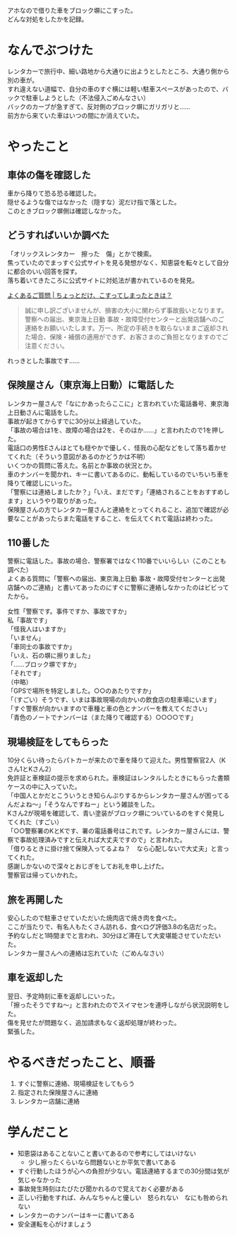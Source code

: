 アホなので借りた車をブロック塀にこすった。  
どんな対処をしたかを記録。


# なんでぶつけた
レンタカーで旅行中、細い路地から大通りに出ようとしたところ、大通り側から別の車が。  
すれ違えない道幅で、自分の車のすぐ横には軽い駐車スペースがあったので、バックで駐車しようとした（不法侵入ごめんなさい）  
バックのカーブが急すぎて、反対側のブロック塀にガリガリと……  
前方から来ていた車はいつの間にか消えていた。


# やったこと

## 車体の傷を確認した
車から降りて恐る恐る確認した。  
隠せるような傷ではなかった（隠すな）泥だけ指で落とした。  
このときブロック塀側は確認しなかった。


## どうすればいいか調べた
「オリックスレンタカー　擦った　傷」とかで検索。  
焦っていたのでまっすぐ公式サイトを見る発想がなく、知恵袋を転々として自分に都合のいい回答を探す。  
落ち着いてきたころに公式サイトに対処法が書かれているのを発見。

[よくあるご質問 | ちょっとだけ、こすってしまったときは？](https://car.orix.co.jp/faq/?md=detail&faqs_pk=110&category=8&kw=)
> 誠に申し訳ございませんが、損害の大小に関わらず事故扱いとなります。警察への届出、東京海上日動 事故・故障受付センターと出発店舗へのご連絡をお願いいたします。万一、所定の手続きを取らないままご返却された場合、保険・補償の適用ができず、お客さまのご負担となりますのでご注意ください。

れっきとした事故です……


## 保険屋さん（東京海上日動）に電話した
レンタカー屋さんで「なにかあったらここに」と言われていた電話番号、東京海上日動さんに電話をした。  
事故が起きてからすでに30分以上経過していた。  
「事故の場合は1を、故障の場合は2を、そのほか……」と言われたので1を押した。  
電話口の男性Eさんはとても穏やかで優しく、怪我の心配などをして落ち着かせてくれた（そういう意図があるのかどうかは不明）  
いくつかの質問に答えた。名前とか事故の状況とか。  
車のナンバーを聞かれ、キーに書いてあるのに、動転しているのでいちいち車を降りて確認しにいった。  
「警察には連絡しましたか？」「いえ、まだです」「連絡されることをおすすめします」というやり取りがあった。  
保険屋さんの方でレンタカー屋さんと連絡をとってくれること、追加で確認が必要なことがあったらまた電話をすること、を伝えてくれて電話は終わった。


## 110番した
警察に電話した。事故の場合、警察署ではなく110番でいいらしい（このことも調べた）  
よくある質問に「警察への届出、東京海上日動 事故・故障受付センターと出発店舗へのご連絡」と書いてあったのにすぐに警察に連絡しなかったのはビビってたから。  

女性「警察です。事件ですか、事故ですか」  
私「事故です」  
「怪我人はいますか」  
「いません」  
「車同士の事故ですか」  
「いえ、石の塀に擦りました」  
「……ブロック塀ですか」  
「それです」  
（中略）  
「GPSで場所を特定しました。○○のあたりですか」  
「（すごい）そうです、いまは事故現場の向かいの飲食店の駐車場にいます」  
「すぐ警察が向かいますので車種と車の色とナンバーを教えてください」  
「青色のノートでナンバーは（また降りて確認する）○○○○です」  


## 現場検証をしてもらった
10分くらい待ったらパトカーが来たので車を降りて迎えた。男性警察官2人（Kさん1とKさん2）  
免許証と車検証の提示を求められた。車検証はレンタルしたときにもらった書類ケースの中に入っていた。  
「中国人とかだとこういうとき知らんぷりするからレンタカー屋さんが困ってるんだよね〜」「そうなんですねー」という雑談をした。  
Kさん2が現場を確認して、青い塗装がブロック塀についているのをすぐ発見してくれた（すごい）  
「○○警察署のKとKです、署の電話番号はこれです。レンタカー屋さんには、警察で事故処理済みですと伝えれば大丈夫ですので」と言われた。  
「借りるときに掛け捨て保険入ってるよね？　なら心配しないで大丈夫」と言ってくれた。  
感謝しかないので深々とおじぎをしてお礼を申し上げた。  
警察官は帰っていかれた。


## 旅を再開した
安心したので駐車させていただいた焼肉店で焼き肉を食べた。  
ここが当たりで、有名人もたくさん訪れる、食べログ評価3.8の名店だった。  
予約なしだと1時間までと言われ、30分ほど滞在して大変堪能させていただいた。  
レンタカー屋さんへの連絡は忘れていた（ごめんなさい）


## 車を返却した
翌日、予定時刻に車を返却しにいった。  
「擦ったそうですね〜」と言われたのでスイマセンを連呼しながら状況説明をした。  
傷を見せたが問題なく、追加請求もなく返却処理が終わった。  
緊張した。


# やるべきだったこと、順番
1. すぐに警察に連絡、現場検証をしてもらう
2. 指定された保険屋さんに連絡
3. レンタカー店舗に連絡


# 学んだこと
- 知恵袋はあることないこと書いてあるので参考にしてはいけない
  - 少し擦ったくらいなら問題ないとか平気で書いてある
- すぐ行動したほうが心への負担が少ない。電話連絡するまでの30分間は気が気じゃなかった
- 事故発生時刻はたびたび聞かれるので覚えておく必要がある
- 正しい行動をすれば、みんなちゃんと優しい　怒られない　なにも咎められない
- レンタカーのナンバーはキーに書いてある
- 安全運転を心がけましょう
